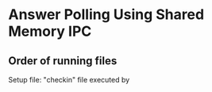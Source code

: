 # Answer Polling Using Shared Memory IPC
## Order of running files
Setup file:
"checkin" file executed by
